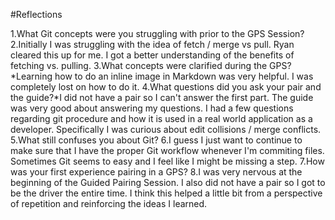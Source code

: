 #Reflections

1.What Git concepts were you struggling with prior to the GPS Session?
2.Initially I was struggling with the idea of fetch / merge vs pull. Ryan cleared this up for me. I got a better understanding of the benefits of fetching vs. pulling.
3.What concepts were clarified during the GPS? *Learning how to do an inline image in Markdown was very helpful. I was completely lost on how to do it.
4.What questions did you ask your pair and the guide?*I did not have a pair so I can't answer the first part. The guide was very good about answering my questions. I had a few questions regarding git procedure and how it is used in a real world application as a developer. Specifically I was curious about edit collisions / merge conflicts.
5.What still confuses you about Git?
6.I guess I just want to continue to make sure that I have the proper Git workflow whenever I'm commiting files. Sometimes Git seems to easy and I feel like I might be missing a step.
7.How was your first experience pairing in a GPS?
8.I was very nervous at the beginning of the Guided Pairing Session. I also did not have a pair so I got to be the driver the entire time. I think this helped a little bit from a perspective of repetition and reinforcing the ideas I learned.
